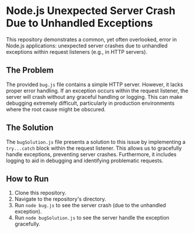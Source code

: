 # Node.js Unexpected Server Crash Due to Unhandled Exceptions

This repository demonstrates a common, yet often overlooked, error in Node.js applications: unexpected server crashes due to unhandled exceptions within request listeners (e.g., in HTTP servers).

## The Problem

The provided `bug.js` file contains a simple HTTP server.  However, it lacks proper error handling. If an exception occurs within the request listener, the server will crash without any graceful handling or logging. This can make debugging extremely difficult, particularly in production environments where the root cause might be obscured.

## The Solution

The `bugSolution.js` file presents a solution to this issue by implementing a `try...catch` block within the request listener. This allows us to gracefully handle exceptions, preventing server crashes.  Furthermore, it includes logging to aid in debugging and identifying problematic requests.

## How to Run

1. Clone this repository.
2. Navigate to the repository's directory.
3. Run `node bug.js` to see the server crash (due to the unhandled exception).
4. Run `node bugSolution.js` to see the server handle the exception gracefully.